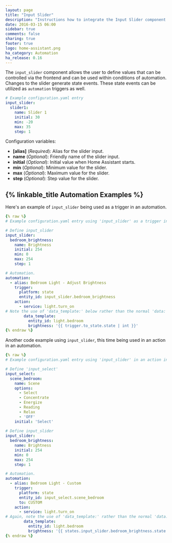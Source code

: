 ```yaml
---
layout: page
title: "Input Slider"
description: "Instructions how to integrate the Input Slider component into Home Assistant."
date: 2016-03-15 06:00
sidebar: true
comments: false
sharing: true
footer: true
logo: home-assistant.png
ha_category: Automation
ha_release: 0.16
---
```


The `input_slider` component allows the user to define values that can be controlled via the frontend and can be used within conditions of automation. Changes to the slider generate state events. These state events can be utilized as `automation` triggers as well. 

```yaml
# Example configuration.yaml entry
input_slider:
  slider1:
    name: Slider 1
    initial: 30
    min: -20
    max: 35
    step: 1
```

Configuration variables:

- **[alias]** (*Required*): Alias for the slider input.
- **name** (*Optional*): Friendly name of the slider input.
- **initial** (*Optional*): Initial value when Home Assistant starts.
- **min** (*Optional*): Minimum value for the slider.
- **max** (*Optional*): Maximum value for the slider.
- **step** (*Optional*): Step value for the slider.

## {% linkable_title Automation Examples %}

Here's an example of `input_slider` being used as a trigger in an automation.

```yaml
{% raw %}
# Example configuration.yaml entry using 'input_slider' as a trigger in an automation

# Define input_slider
input_slider:
  bedroom_brightness:
    name: Brightness
    initial: 254
    min: 0
    max: 254
    step: 1

# Automation.     
automation:    
  - alias: Bedroom Light - Adjust Brightness
    trigger:
      platform: state
      entity_id: input_slider.bedroom_brightness
    action:
      - service: light.turn_on
# Note the use of 'data_template:' below rather than the normal 'data:' if you weren't using an input variable
        data_template:
          entity_id: light.bedroom
          brightness: '{{ trigger.to_state.state | int }}'
{% endraw %}
```

Another code example using `input_slider`, this time being used in an action in an automation.

```yaml
{% raw %}
# Example configuration.yaml entry using 'input_slider' in an action in an automation

# Define 'input_select'
input_select:
  scene_bedroom:
    name: Scene
    options:
      - Select
      - Concentrate
      - Energize
      - Reading
      - Relax
      - 'OFF'
    initial: 'Select'
    
# Define input_slider
input_slider:
  bedroom_brightness:
    name: Brightness
    initial: 254
    min: 0
    max: 254
    step: 1

# Automation.     
automation:
  - alias: Bedroom Light - Custom
    trigger:
      platform: state
      entity_id: input_select.scene_bedroom
      to: CUSTOM
    action:
      - service: light.turn_on
# Again, note the use of 'data_template:' rather than the normal 'data:' if you weren't using an input variable.
        data_template:
          entity_id: light.bedroom
          brightness: '{{ states.input_slider.bedroom_brightness.state | int }}'
{% endraw %}
```

